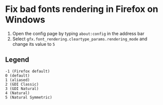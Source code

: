 # Fix bad fonts rendering in Firefox on Windows

1. Open the config page by typing `about:config` in the address bar
1. Select `gfx.font_rendering.cleartype_params.rendering_mode` and change its value to `5`

## Legend

```
-1 (Firefox default)
0 (default)
1 (aliased)
2 (GDI Classic)
3 (GDI Natural)
4 (Natural)
5 (Natural Symmetric)
```
